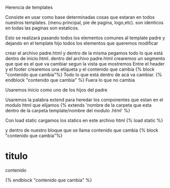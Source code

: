 Herencia de templates 

Consiste en usar como base determinadas cosas que estaran en todos nuestros templates. (menu principal, pie de pagina, logo,etc). son identicos en todas las paginas
son estaticos.

Esto se realizará pasando todos los elementos comunes al template padre y dejando en el template hijo todos los elementos que queremos modificar

crear el archivo padre.html y dentro de la misma pegamos todo lo que está dentro de inicio.html. 
dentro del archivo padre.html crearemos un segmento que que es el que va cambiar segun la vista que mostremos 
Entre el header y el footer crearemos una etiqueta y el contenido que cambia 
{% block "contenido que cambia"%}
Todo lo que está dentro de acá va cambiar.
{% endblock "contenido que cambia" %}
Fuera lo que no cambia

Usaremos inicio como uno de los hijos del padre 


Usaremos la palabra extend para heredar los componentes que estan en el modulo html que elijamos
{% extends 'nombre de la carpeta que esta dentro de la carpeta template/nombre del modulo .html' %}

Con load static cargamos los statics en este archivo html 
{% load static %}

y dentro de nuestro bloque que se llama contenido que cambia 
{% block "contenido que cambia"%}
<h1> titulo</h1>
<p>contenido </p>
{% endblock "contenido que cambia" %}